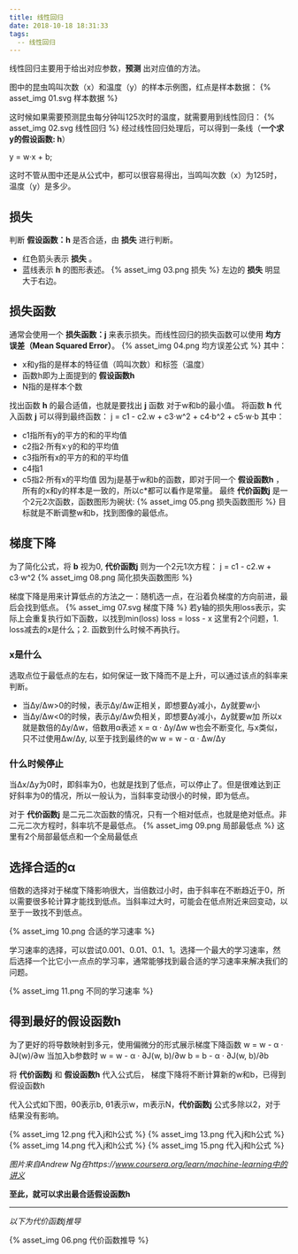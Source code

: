 ```yaml
---
title: 线性回归
date: 2018-10-18 18:31:33
tags:
  -- 线性回归
---
```


线性回归主要用于给出对应参数，__预测__ 出对应值的方法。
<!-- more --> 

图中的昆虫鸣叫次数（x）和温度（y）的样本示例图，红点是样本数据：
{% asset_img 01.svg 样本数据 %}

这时候如果需要预测昆虫每分钟叫125次时的温度，就需要用到线性回归：
{% asset_img 02.svg 线性回归 %}
经过线性回归处理后，可以得到一条线（__一个求y的假设函数: h__）

y = w·x + b;

这时不管从图中还是从公式中，都可以很容易得出，当鸣叫次数（x）为125时，温度（y）是多少。

## 损失

判断 __假设函数：h__ 是否合适，由 __损失__ 进行判断。

* 红色箭头表示 __损失__ 。
* 蓝线表示 __h__ 的图形表述。
{% asset_img 03.png 损失 %}
左边的 __损失__ 明显大于右边。

## 损失函数

通常会使用一个 __损失函数：j__ 来表示损失。而线性回归的损失函数可以使用 __均方误差（Mean Squared Error）__。
{% asset_img 04.png 均方误差公式 %}
其中：
* x和y指的是样本的特征值（鸣叫次数）和标签（温度）
* 函数h即为上面提到的 __假设函数h__
* N指的是样本个数

找出函数 __h__ 的最合适值，也就是要找出 __j__ 函数 对于w和b的最小值。
将函数 __h__ 代入函数 __j__ 可以得到最终函数：
j = c1 - c2.w + c3·w^2 + c4·b^2 + c5·w·b
其中：
* c1指所有y的平方的和的平均值
* c2指2·所有x·y的和的平均值
* c3指所有x的平方的和的平均值
* c4指1
* c5指2·所有x的平均值
因为j是基于w和b的函数，即对于同一个 __假设函数h__ ，所有的x和y的样本是一致的，所以c*都可以看作是常量。
最终 __代价函数j__ 是一个2元2次函数，函数图形为碗状:
{% asset_img 05.png 损失函数图形 %}
目标就是不断调整w和b，找到图像的最低点。

## 梯度下降

为了简化公式，将 __b__ 视为0, __代价函数j__ 则为一个2元1次方程：
j = c1 - c2.w + c3·w^2
{% asset_img 08.png 简化损失函数图形 %}

梯度下降是用来计算低点的方法之一：随机选一点，在沿着负梯度的方向前进，最后会找到低点。
{% asset_img 07.svg 梯度下降 %}
若y轴的损失用loss表示，实际上会重复执行如下函数，以找到min(loss)
loss = loss - x
这里有2个问题，1. loss减去的x是什么；2. 函数到什么时候不再执行。

### x是什么
选取点位于最低点的左右，如何保证一致下降而不是上升，可以通过该点的斜率来判断。
* 当Δy/Δw>0的时候，表示Δy/Δw正相关，即想要Δy减小，Δy就要w小
* 当Δy/Δw<0的时候，表示Δy/Δw负相关，即想要Δy减小，Δy就要w加
所以x就是数倍的Δy/Δw，倍数用α表述
x = α · Δy/Δw
w也会不断变化, 与x类似，只不过使用Δw/Δy, 以至于找到最终的w
w = w - α · Δw/Δy

### 什么时候停止
当Δx/Δy为0时，即斜率为0，也就是找到了低点，可以停止了。但是很难达到正好斜率为0的情况，所以一般认为，当斜率变动很小的时候，即为低点。

对于 __代价函数j__ 是二元二次函数的情况，只有一个相对低点，也就是绝对低点。非二元二次方程时，斜率坑不是最低点。
{% asset_img 09.png 局部最低点 %}
这里有2个局部最低点和一个全局最低点

## 选择合适的α
倍数的选择对于梯度下降影响很大，当倍数过小时，由于斜率在不断趋近于0，所以需要很多轮计算才能找到低点。当斜率过大时，可能会在低点附近来回变动，以至于一致找不到低点。

{% asset_img 10.png 合适的学习速率 %}

学习速率的选择，可以尝试0.001、0.01、0.1、1。选择一个最大的学习速率，然后选择一个比它小一点点的学习率，通常能够找到最合适的学习速率来解决我们的问题。

{% asset_img 11.png 不同的学习速率 %}

## 得到最好的假设函数h

为了更好的将导数映射到多元，使用偏微分的形式展示梯度下降函数
w = w - α · ∂J(w)/∂w
当加入b参数时
w = w - α · ∂J(w, b)/∂w
b = b - α · ∂J(w, b)/∂b

将 __代价函数j__ 和 __假设函数h__ 代入公式后， 梯度下降将不断计算新的w和b，已得到假设函数h

代入公式如下图，θ0表示b, θ1表示w，m表示N，__代价函数j__ 公式多除以2，对于结果没有影响。

{% asset_img 12.png 代入j和h公式 %}
{% asset_img 13.png 代入j和h公式 %}
{% asset_img 14.png 代入j和h公式 %}
{% asset_img 15.png 代入j和h公式 %}

_图片来自Andrew Ng在https://www.coursera.org/learn/machine-learning中的讲义_

__至此，就可以求出最合适假设函数h__

---

_以下为代价函数j推导_


{% asset_img 06.png 代价函数推导 %}